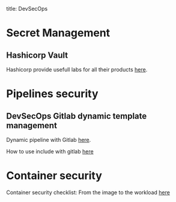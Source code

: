 title: DevSecOps

# Secret Management 

## Hashicorp Vault

Hashicorp provide usefull labs for all their products [here](https://play.instruqt.com/hashicorp).

# Pipelines security

## DevSecOps Gitlab dynamic template management

Dynamic pipeline with Gitlab [here](https://www.objectif-libre.com/fr/blog/2021/02/23/une-nouvelle-ere-pour-gitlab-ci-pipelines-dynamiques/).

How to use include with gitlab [here](https://docs.gitlab.com/ee/ci/yaml/includes.html#use-variables-with-include)

# Container security

Container security checklist: From the image to the workload [here](https://github.com/krol3/container-security-checklist)
